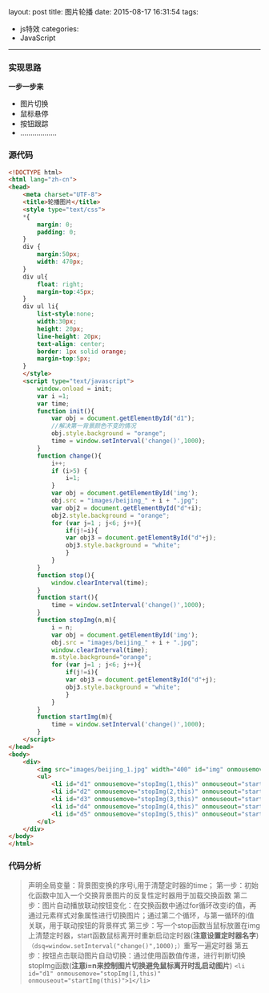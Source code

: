 layout: post
title: 图片轮播
date: 2015-08-17 16:31:54
tags: 
- js特效
categories:
- JavaScript
---
### 实现思路
**一步一步来**
* 图片切换
* 鼠标悬停
* 按钮跟踪
* ………………
### 源代码
```html css javascript
<!DOCTYPE html>
<html lang="zh-cn">
<head>
	<meta charset="UTF-8">
	<title>轮播图片</title>
	<style type="text/css">
	*{
		margin: 0;
		padding: 0;
	}
	div {
		margin:50px;
		width: 470px;
	}
	div ul{
		float: right;
		margin-top:45px;
	}
	div ul li{
		list-style:none;
		width:30px;
		height: 20px;
		line-height: 20px;
		text-align: center;
		border: 1px solid orange;
		margin-top:5px;
	}
	</style>
	<script type="text/javascript">
		window.onload = init;		
		var i =1;
		var time;
		function init(){
			var obj = document.getElementById("d1");
			//解决第一背景颜色不变的情况
			obj.style.background = "orange";
			time = window.setInterval('change()',1000);
		}
		function change(){
			i++;
			if (i>5) {
				i=1;
			}
			var obj = document.getElementById('img');
			obj.src = "images/beijing_" + i + ".jpg";
			var obj2 = document.getElementById("d"+i);
			obj2.style.background = "orange";
			for (var j=1 ; j<6; j++){
				if(j!=i){
				var obj3 = document.getElementById("d"+j);
				obj3.style.background = "white";
				}
			}
		}
		function stop(){
			window.clearInterval(time);
		}
		function start(){
			time = window.setInterval('change()',1000);
		}
		function stopImg(n,m){
			i = n;
			var obj = document.getElementById('img');
			obj.src = "images/beijing_" + i + ".jpg";
			window.clearInterval(time);
			m.style.background="orange";
			for (var j=1 ; j<6; j++){
				if(j!=i){
				var obj3 = document.getElementById("d"+j);
				obj3.style.background = "white";
				}
			}
		}
		function startImg(m){
			time = window.setInterval('change()',1000);
		}
	</script>
</head>
<body>
	<div>
		<img src="images/beijing_1.jpg" width="400" id="img" onmousemove="stop()" onmouseout="start()" title="背景图1" alt="背景图1">
		<ul>
			<li id="d1" onmousemove="stopImg(1,this)" onmouseout="startImg(this)">1</li>
			<li id="d2" onmousemove="stopImg(2,this)" onmouseout="startImg(this)">2</li>
			<li id="d3" onmousemove="stopImg(3,this)" onmouseout="startImg(this)">3</li>
			<li id="d4" onmousemove="stopImg(4,this)" onmouseout="startImg(this)">4</li>
			<li id="d5" onmousemove="stopImg(5,this)" onmouseout="startImg(this)">5</li>
		</ul>
	</div>
</body>
</html>
```
### 代码分析
>声明全局变量：背景图变换的序号i,用于清楚定时器的time；
第一步：初始化函数中加入一个交换背景图片的反复性定时器用于加载交换函数
第二步：图片自动播放联动按钮变化：在交换函数中通过for循环改变i的值，再通过元素样式对象属性进行切换图片；通过第二个循环，与第一循环的i值关联，用于联动按钮的背景样式
第三步：写一个stop函数当鼠标放置在img上清楚定时器，start函数鼠标离开时重新启动定时器(**注意设置定时器名字**)
`（dsq=window.setInterval("change()",1000);）`重写一遍定时器
第五步：按钮点击联动图片自动切换：通过使用函数值传递，进行判断切换stopImg函数(**注意i=n来控制图片切换避免鼠标离开时乱启动图片**)
`<li id="d1" onmousemove="stopImg(1,this)" onmouseout="startImg(this)">1</li>`
